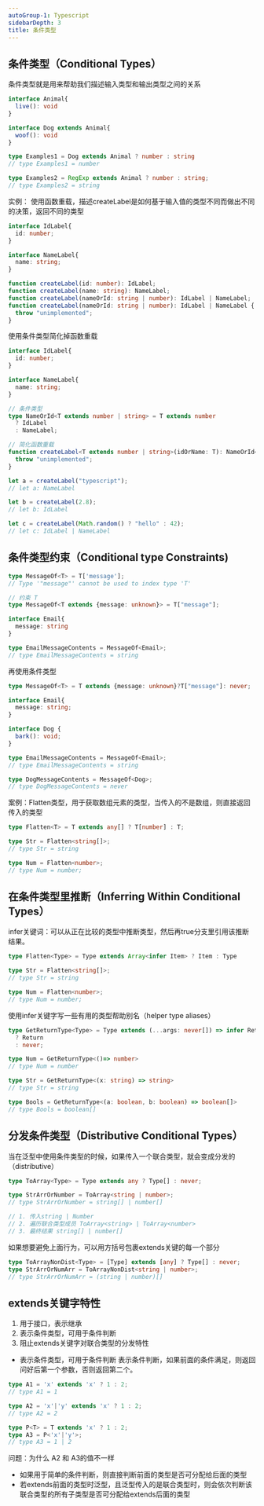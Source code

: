 ```yaml
---
autoGroup-1: Typescript
sidebarDepth: 3
title: 条件类型
---
```


## 条件类型（Conditional Types）
条件类型就是用来帮助我们描述输入类型和输出类型之间的关系
```typescript
interface Animal{
  live(): void
}

interface Dog extends Animal{
  woof(): void
}

type Examples1 = Dog extends Animal ? number : string
// type Examples1 = number

type Examples2 = RegExp extends Animal ? number : string;
// type Examples2 = string
```
实例： 使用函数重载，描述createLabel是如何基于输入值的类型不同而做出不同的决策，返回不同的类型
```typescript
interface IdLabel{
  id: number;
}

interface NameLabel{
  name: string;
}

function createLabel(id: number): IdLabel;
function createLabel(name: string): NameLabel;
function createLabel(nameOrId: string | number): IdLabel | NameLabel;
function createLabel(nameOrId: string | number): IdLabel | NameLabel {
  throw "unimplemented";
}
```
使用条件类型简化掉函数重载
```typescript
interface IdLabel{
  id: number;
}

interface NameLabel{
  name: string;
}

// 条件类型
type NameOrId<T extends number | string> = T extends number 
  ? IdLabel 
  : NameLabel;

// 简化函数重载
function createLabel<T extends number | string>(idOrName: T): NameOrId<T>{
  throw "unimplemented";
}

let a = createLabel("typescript");
// let a: NameLabel

let b = createLabel(2.8);
// let b: IdLabel

let c = createLabel(Math.random() ? "hello" : 42);
// let c: IdLabel | NameLabel
```

## 条件类型约束（Conditional type Constraints)
```typescript
type MessageOf<T> = T['message'];
// Type '"message"' cannot be used to index type 'T'

// 约束 T
type MessageOf<T extends {message: unknown}> = T["message"];

interface Email{
  message: string
}

type EmailMessageContents = MessageOf<Email>;
// type EmailMessageContents = string
```
再使用条件类型
```typescript
type MessageOf<T> = T extends {message: unknown}?T["message"]: never;

interface Email{
  message: string;
}

interface Dog {
  bark(): void;
}

type EmailMessageContents = MessageOf<Email>;
// type EmailMessageContents = string

type DogMessageContents = MessageOf<Dog>;
// type DogMessageContents = never
```
案例：Flatten类型，用于获取数组元素的类型，当传入的不是数组，则直接返回传入的类型
```typescript
type Flatten<T> = T extends any[] ? T[number] : T;

type Str = Flatten<string[]>;
// type Str = string

type Num = Flatten<number>;
// type Num = number;
```

## 在条件类型里推断（Inferring Within Conditional Types）
infer关键词：可以从正在比较的类型中推断类型，然后再true分支里引用该推断结果。
```typescript
type Flatten<Type> = Type extends Array<infer Item> ? Item : Type

type Str = Flatten<string[]>;
// type Str = string

type Num = Flatten<number>;
// type Num = number;
```
使用infer关键字写一些有用的类型帮助别名（helper type aliases）
```typescript
type GetReturnType<Type> = Type extends (...args: never[]) => infer Return 
  ? Return 
  : never;

type Num = GetReturnType<()=> number>
// type Num = number

type Str = GetReturnType<(x: string) => string>
// type Str = string

type Bools = GetReturnType<(a: boolean, b: boolean) => boolean[]>
// type Bools = boolean[]
```

## 分发条件类型（Distributive Conditional Types）
当在泛型中使用条件类型的时候，如果传入一个联合类型，就会变成分发的（distributive）
```typescript
type ToArray<Type> = Type extends any ? Type[] : never;

type StrArrOrNumber = ToArray<string | number>;
// type StrArrOrNumber = string[] | number[]

// 1. 传入string | Number
// 2. 遍历联合类型成员 ToArray<string> | ToArray<number>
// 3. 最终结果 string[] | number[]
```
如果想要避免上面行为，可以用方括号包裹extends关键的每一个部分
```typescript
type ToArrayNonDist<Type> = [Type] extends [any] ? Type[] : never;
type StrArrOrNumArr = ToArrayNonDist<string | number>;
// type StrArrOrNumArr = (string | number)[]
```

## extends关键字特性
1. 用于接口，表示继承
2. 表示条件类型，可用于条件判断
3. 阻止extends关键字对联合类型的分发特性

- 表示条件类型，可用于条件判断
表示条件判断，如果前面的条件满足，则返回问好后第一个参数，否则返回第二个。
```typescript
type A1 = 'x' extends 'x' ? 1 : 2;
// type A1 = 1

type A2 = 'x'|'y' extends 'x' ? 1 : 2;
// type A2 = 2

type P<T> = T extends 'x' ? 1 : 2;
type A3 = P<'x'|'y'>;
// type A3 = 1 | 2
```
问题：为什么 A2 和 A3的值不一样
- 如果用于简单的条件判断，则直接判断前面的类型是否可分配给后面的类型
- 若extends前面的类型时泛型，且泛型传入的是联合类型时，则会依次判断该联合类型的所有子类型是否可分配给extends后面的类型
